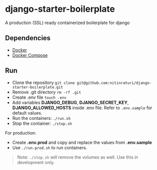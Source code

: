 # django-starter-boilerplate
A production (SSL) ready containerized boilerplate for django

## Dependencies
- [Docker](https://docs.docker.com/engine/install/)
- [Docker Compose](https://docs.docker.com/compose/install/linux/)


## Run

- Clone the repository ```git clone git@github.com:nitinraturi/django-starter-boilerplate.git```
- Remove .git directory ```rm -rf .git```
- Create .env file ```touch .env```
- Add variables **DJANGO_DEBUG**, **DJANGO_SECRET_KEY**, **DJANGO_ALLOWED_HOSTS** inside .env file. Refer to ```.env.sample``` for default values.
- Run the containers: ```./run.sh```
- Stop the container: ```./stop.sh```


For production:

- Create **.env.prod** and copy and replace the values from **.env.sample**
- Use ```./run-prod.sh``` to run containers.

> Note: ```./stop.sh``` will remove the volumes as well. Use this in development only.


